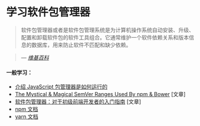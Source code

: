 # 学习软件包管理器

> 软件包管理器或者是软件包管理系统是为计算机操作系统自动安装、升级、配置和卸载软件包的软件工具组合。它通常维护一个软件依赖关系和版本信息的数据库，用来防止软件不匹配和缺少依赖。

><cite>&#8212; [维基百科](https://en.wikipedia.org/wiki/Package_manager)</cite>

#### 一般学习：

* [介绍 JavaScript 包管理器是如何运行的](https://medium.freecodecamp.com/javascript-package-managers-101-9afd926add0a#.hu6knvct3)
* [The Mystical & Magical SemVer Ranges Used By npm & Bower](http://developer.telerik.com/featured/mystical-magical-semver-ranges-used-npm-bower/) [文章]
* [软件包管理器：对于初级前端开发者的入门指南](http://codylindley.com/techpro/2013_04_12__package-managers-an-introducto/) [文章]
* [npm 文档](https://docs.npmjs.com/)
* [yarn 文档](https://yarnpkg.com/en/docs/)




















 






